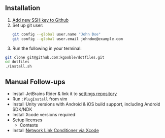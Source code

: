 ## Installation

1. [Add new SSH key to Github](https://docs.github.com/en/github/authenticating-to-github/adding-a-new-ssh-key-to-your-github-account)
2. Set up git user:
   ```sh
   git config --global user.name "John Doe"
   git config --global user.email johndoe@example.com
   ```
3. Run the following in your terminal:
  ```sh
  git clone git@github.com:kgooble/dotfiles.git
  cd dotfiles
  ./install.sh
  ```

## Manual Follow-ups

- Install JetBrains Rider & link it to [settings repository](https://github.com/kgooble/jetbrains-settings)
- Run `:PlugInstall` from vim
- Install Unity versions with Android & iOS build support, including Android SDK/NDK
- Install Xcode versions required
- Setup licenses
  - Contexts
- Install [Network Link Conditioner via Xcode](https://nshipster.com/network-link-conditioner/)
